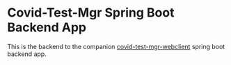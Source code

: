 # Covid-Test-Mgr Spring Boot Backend App

This is the backend to the companion [covid-test-mgr-webclient](https://github.com/Burabari-Dev/covid-test-mgt-webclient) spring boot backend app.
